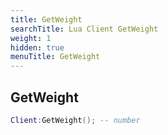 ```yaml
---
title: GetWeight
searchTitle: Lua Client GetWeight
weight: 1
hidden: true
menuTitle: GetWeight
---
```

## GetWeight
```lua
Client:GetWeight(); -- number
```